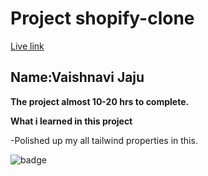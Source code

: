 # Project shopify-clone

[Live link](https://shopify-clone-one.vercel.app/)
## Name:Vaishnavi Jaju

**The project almost 10-20 hrs to complete.**

**What i learned in this project**

-Polished up my all tailwind properties in this.

![badge](https://img.shields.io/badge/tailwind-shopify-INeuron)
